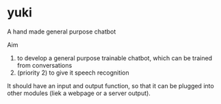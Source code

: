# yuki
A hand made general purpose chatbot

Aim

1. to develop a general purpose trainable chatbot, which can be trained from conversations
2. (priority 2) to give it speech recognition

It should have an input and output function, so that it can be plugged into other modules (liek a webpage or a server output).
